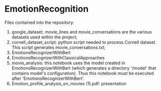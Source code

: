 # EmotionRecognition

Files contained into the repository:
1. google_dataset, movie_lines and movie_conversations are the various datasets used within the project;
2. cornell_dataset_script: python script needed to process Cornell dataset. This script generates movie_conversations.txt;
3. EmotionsRecognizerWithBert
4. EmotionsRecognizerWithClassicalApproaches
5. movie_analysis: this notebook uses the model created in EmotionsRecognizerWithBert (which generates a directory '/model' that contains model's configuration). Thus this notebook must be esecuted after 'EmotionsRecognizerWithBert'.
6. Emotion_profile_analysis_on_movies (1).pdf: presentation
